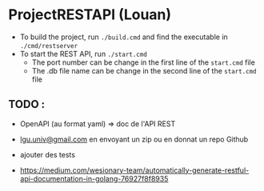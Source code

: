 # ProjectRESTAPI (Louan)

- To build the project, run `./build.cmd` and find the executable in `./cmd/restserver`
- To start the REST API, run `./start.cmd`
  - The port number can be change in the first line of the `start.cmd` file
  - The .db file name can be change in the second line of the `start.cmd` file

## TODO :
- OpenAPI (au format yaml) => doc de l'API REST
- lgu.univ@gmail.com en envoyant un zip ou en donnat un repo Github
- ajouter des tests

- https://medium.com/wesionary-team/automatically-generate-restful-api-documentation-in-golang-76927f8f8935